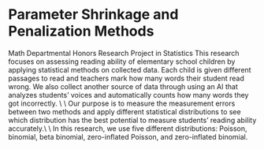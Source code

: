 # Parameter Shrinkage and Penalization Methods
 Math Departmental Honors Research Project in Statistics
This research focuses on assessing reading ability of elementary school children by applying statistical methods on collected data. Each child is given different passages to read and teachers mark how many words their student read wrong. We also collect another source of data through using an AI that analyzes students’ voices and automatically counts how many words they got incorrectly. \\
\\
Our purpose is to measure the measurement errors between two methods and apply different statistical distributions to see which distribution has the best potential to measure students’ reading ability accurately.\\
\\
In this research, we use five different distributions: Poisson, binomial, beta binomial, zero-inflated Poisson, and zero-inflated binomial.
